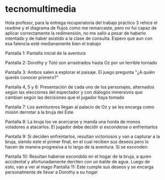 # tecnomultimedia

Hola profesor, para la entrega recuperatoria del trabajo práctico 3 rehice el readme y el diagrama de flujos como me remarcaste, pero no fui capaz de aplicar correctamente la redimensión, no me salió a pesar de haberlo intentado y de haber asistido a la clase de consulta. Espero que aun con esa falencia esté medianamente bien el trabajo

Pantalla 1: Pantalla inicial de la aventura

Pantalla 2: Dorothy y Totó son arrastrados hasta Oz por un terrible tornado

Pantalla 3: Ambos salen a explorar el paisaje. El juego pregunta "¿A quién querés conocer primero?"

Pantalla 4, 5 y 6: Presentación de cada uno de los personajes, alternados según las elecciones del espectador y con diálogos inmersivos que cambian según las decisiones que el jugador haya tomado

Pantalla 7: Los aventureros llegan al palacio de Oz y se les encarga como misión derrotar a la bruja del Este

Pantalla 8: La bruja los ve acercarse y manda una horda de monos voladores a atacarlos. El jugador debe decidir si esconderse o enfrentarlos

Pantalla 9: Si deciden enfrentarlos, resultan victoriosos y van a capturar a la bruja, siendo este el primer final, en el cual reciben sus deseos pero lo hacen de manera progresiva a lo largo de la aventura. Si se esconden:

Pantalla 10: Resultan haberse escondido en el hogar de la bruja, a quien accidental y afortunadamente derriten con un balde de agua. Luego de esto, van a ver al mago Pantalla 11: Este cumple sus deseos y se encarga personalmente de llevar a Dorothy a su hogar
